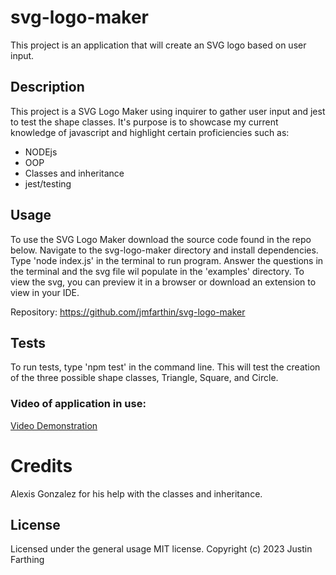 # svg-logo-maker
This project is an application that will create an SVG logo based on user input.

## Description

This project is a SVG Logo Maker using inquirer to gather user input and jest to test the shape classes. It's purpose is to showcase my current knowledge of javascript and highlight certain proficiencies such as:

- NODEjs
- OOP
- Classes and inheritance
- jest/testing

## Usage

To use the SVG Logo Maker download the source code found in the repo below. Navigate to the svg-logo-maker directory and install dependencies. Type 'node index.js' in the terminal to run program. Answer the questions in the terminal and the svg file wil populate in the 'examples' directory. To view the svg, you can preview it in a browser or download an extension to view in your IDE.

Repository: https://github.com/jmfarthin/svg-logo-maker

## Tests

To run tests, type 'npm test' in the command line. This will test the creation of the three possible shape classes, Triangle, Square, and Circle. 


### Video of application in use:

[Video Demonstration](https://drive.google.com/file/d/1ggaLysxZ8DeuBV9SCJp_QXL3Oa46v0_M/view?usp=share_link)


# Credits

Alexis Gonzalez for his help with the classes and inheritance.

## License

Licensed under the general usage MIT license.
Copyright (c) 2023 Justin Farthing

